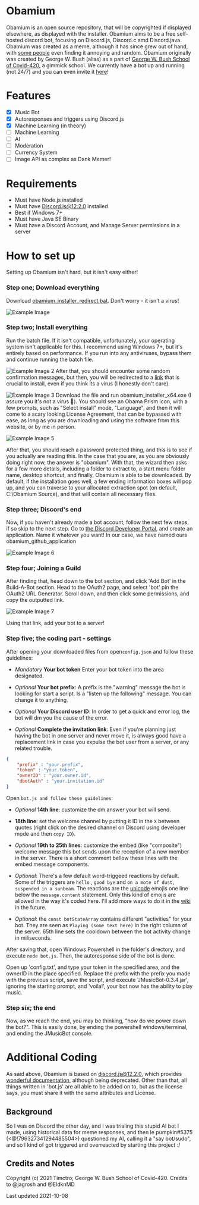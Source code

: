 # Obamium
Obamium is an open source repository, that will be copyrighted if displayed elsewhere, as displayed with the installer. Obamium aims to be a free self-hosted discord bot, focusing on Discord.js, Discord.c amd Discord.java. 
Obamium was created as a meme, although it has since grew out of hand, with [some people](https://bit.ly/dscplus) even finding it annoying and random. Obamium originally was created by George W. Bush (alias) as a part of [George W. Bush School of Covid-420](https://georgewbushschool.business.site/), a gimmick school. We currently have a bot up and running (not 24/7) and you can even invite it [here](https://discord.com/api/oauth2/authorize?client_id=895642932621754409&permissions=536601952071&scope=bot)!

# Features
- [x] Music Bot
- [x] Autoresponses and triggers using Discord.js
- [x] Machine Learning (in theory)
- [ ] Machine Learning
- [ ] AI
- [ ] Moderation
- [ ] Currency System
- [ ] Image API as complex as Dank Memer!

# Requirements
- Must have Node.js installed
- Must have Discord.js@12.2.0 installed
- Best if Windows 7+
- Must have Java SE Binary
- Must have a Discord Account, and Manage Server permissions in a server

# How to set up
Setting up Obamium isn't hard, but it isn't easy either!
### Step one; Download everything
Download [obamium_installer_redirect.bat](https://github.com/Timctro/obamium/releases/tag/v0.1.8). Don't worry - it isn't a virus!

![Example Image](https://64.media.tumblr.com/f8bbe732545bb4e1cbd9f4304065567b/e2620792a7355eff-eb/s640x960/b100122d6dee559bc2abc4aea50df2c89148104c.png)

### Step two; Install everything
Run the batch file. If it isn't compatible, unfortunately, your operating system isn't applicable for this. I recommend using Windows 7+, but it's entirely based on performance. If you run into any antiviruses, bypass them and continue running the batch file.

![Example Image 2](https://64.media.tumblr.com/58cdb5e1f1f33f388ca50e9ac0cff313/05cb4e11db2632bf-cb/s1280x1920/8e23e0a1f94f430fa6d054c1d1653d5c4ff6f676.png)
After that, you should encounter some random confirmation messages, but then, you will be redirected to a [link](https://bit.ly/3AyQfyh) that is crucial to install, even if you think its a virus (I honestly don't care).

![Example Image 3](https://64.media.tumblr.com/1865c8e760f672a32ed2ad54e0153a4c/d8a00dbaf29ac24b-52/s500x750/b272ec6be9af2d943d74170efae44569af4d423a.png)
Download the file and run obamium_installer_x64.exe (I assure you it's not a virus 🤣). You should see an Obama Prism icon, with a few prompts, such as "Select install" mode, "Language", and then it will come to a scary looking License Agreement, that can be bypassed with ease, as long as you are downloading and using the software from this website, or by me in person.

![Example Image 5](https://64.media.tumblr.com/97fb365ac4129630ad555ae40cd47779/0b4bc30e2a24b509-3d/s640x960/a23252852cf268837708f1626f0e33c05a09b9d2.png)

After that, you should reach a password protected thing, and this is to see if you actually are reading this. In the case that you are, as you are obviously doing right now, the answer is "obamium".
With that, the wizard then asks for a few more details, including a folder to extract to, a start menu folder name, desktop shortcut, and finally, Obamium is able to be downloaded. By default, if the installation goes well, a few ending information boxes will pop up, and you can traverse to your allocated extraction spot (on default, C:\Obamium Source), and that will contain all necessary files.

### Step three; Discord's end
Now, if you haven't already made a bot account, follow the next few steps, if so skip to the next step.
Go to [the Discord Developer Portal](https://discord.com/developers/applications), and create an application. Name it whatever you want! In our case, we have named ours obamium_github_application

![Example Image 6](https://64.media.tumblr.com/a2b53868ed82fba8432469496d0ca218/ab3ef7e637baf683-85/s640x960/c921c385c343e5c1f27d048b813a8faa0866aa5d.png)

### Step four; Joining a Guild
After finding that, head down to the bot section, and click 'Add Bot' in the Build-A-Bot section. Head to the OAuth2 page, and select 'bot' pin the OAuth2 URL Generator. Scroll down, and then click some permissions, and copy the outputted link.

![Example Image 7](https://64.media.tumblr.com/dac2c9989135b6df966ed503b2172cfa/e547a4ada37bb93f-28/s1280x1920/1d4528f819f94bf0c8c8e1db7b984dbdeab082cf.png)

Using that link, add your bot to a server!

### Step five; the coding part - settings
After opening your downloaded files from open`config.json` and follow these guidelines:
   - *Mandatory* **Your bot token** Enter your bot token into the area designated.

   - *Optional* **Your bot prefix**: A prefix is the "warning" message the bot is looking for start a script. Is a "listen up the following" message. You can change it to anything.

   - *Optional* **Your Discord user ID**: In order to get a quick and error log, the bot will dm you the cause of the error. 
   
   - *Optional* **Complete the invitation link**: Even if you're planning just having the bot in one server and never move it, is always good have a replacement link in case you expulse the bot user from a server, or any related trouble.
   
```json
{
	"prefix" : "your.prefix",
	"token" : "your.token",
	"ownerID" : "your.owner.id",
	"dbotAuth" : "your.invitation.id"
}
```
Open `bot.js and follow these guidelines`:

   - *Optional* **14th line**: customize the dm answer your bot will send. 
   
   - **18th line**: set the welcome channel by putting it ID in the `X` between quotes (right click on the desired channel on Discord using developer mode and then `copy ID`).

   - *Optional* **19th to 25th lines**: customize the embed (like "composite") welcome message this bot sends upon the reception of a new member in the server. There is a short comment bellow these lines with the embed message components.

   - *Optional*: There's a few default word-triggeed reactions by default. Some of the triggers are `hello` , `good bye` and `on a mote of dust, suspended in a sunbeam`. The reactions are the [unicode](https://unicode.org/emoji/charts/full-emoji-list.html) emojis one line below the `message.content` statement. Only this kind of emojis are allowed in the way it's coded here. I'll add more ways to do it in the [wiki](https://github.com/EldknMD/discord-js-chatbot-template/wiki) in the future.

   - *Optional*: the `const botStateArray` contains different "activities" for your bot. They are seen as `Playing (some text here)` in the right column of the server. 
   65th line sets the cooldown between the bot activity change in miliseconds.

After saving that, open Windows Powershell in the folder's directory, and execute `node bot.js`. Then, the autoresponse side of the bot is done. 

Open up 'config.txt', and type your token in the specified area, and the ownerID in the place specified. Replace the prefix with the prefix you made with the previous script, save the script, and execute 'JMusicBot-0.3.4.jar', ignoring the starting prompt, and 'voila!', your bot now has the ability to play music.

### Step six; the end
Now, as we reach the end, you may be thinking, "how do we power down the bot?". This is easily done, by ending the powershell windows/terminal, and ending the JMusicBot console.

# Additional Coding
As said above, Obamium is based on discord.js@12.2.0, which provides [wonderful documentation](https://discord.js.org/#/docs/main/12.2.0/general/welcome), although being deprecated. Other than that, all things written in 'bot.js' are all able to be added on to, but as the license says, you must share it with the same attributes and License.

## Background
So I was on Discord the other day, and I was trialing this stupid AI bot I made, using historical data for meme responses, and then le pumpkin#5375 (<@!796327341294485504>) questioned my AI, calling it a "say bot/sudo", and so I kind of got triggered and overreacted by starting this project :/

## Credits and Notes
Copyright (c) 2021 Timctro; George W. Bush School of Covid-420.
Credits to @jagrosh and @EldknMD

Last updated 2021-10-08
